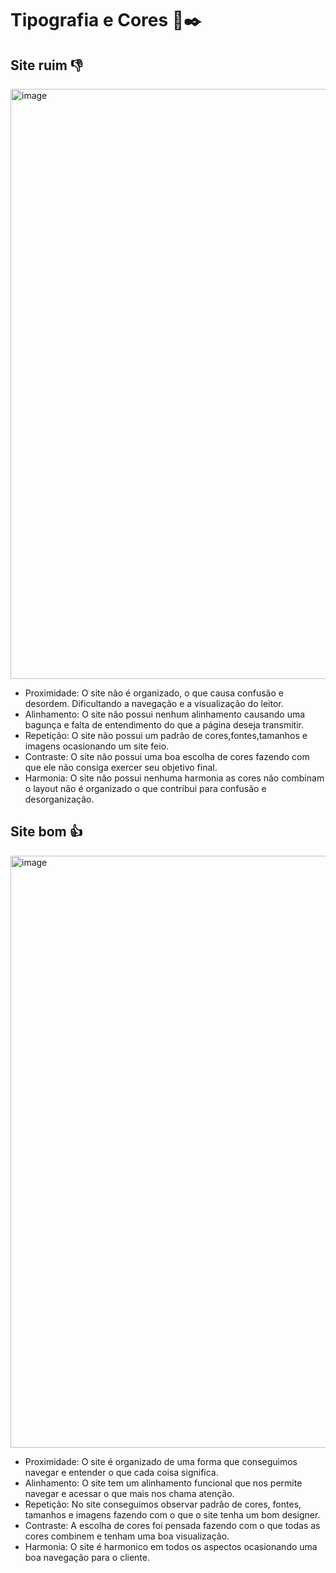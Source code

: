 # Tipografia e Cores 🎨✒️
## Site ruim 👎
<img width="944" alt="image" src="https://github.com/user-attachments/assets/e7fd4ecd-3d89-40e1-8079-6328312f9b9b">

* Proximidade: O site não é organizado, o que causa confusão e desordem. Dificultando a navegação e a visualização do leitor.
* Alinhamento: O site não possui nenhum alinhamento causando uma bagunça e falta de entendimento do que a página deseja transmitir.
* Repetição: O site não possui um padrão de cores,fontes,tamanhos e imagens ocasionando um site feio.
* Contraste: O site não possui uma boa escolha de cores fazendo com que ele não consiga exercer seu objetivo final.
* Harmonia: O site não possui nenhuma harmonia as cores não combinam o layout não é organizado o que contribui para confusão e desorganização.

## Site bom 👍
<img width="947" alt="image" src="https://github.com/user-attachments/assets/8a74c87b-ce27-484e-a86e-d8be7edf2efe">

* Proximidade: O site é organizado de uma forma que conseguimos navegar e entender o que cada coisa significa.
* Alinhamento: O site tem um alinhamento funcional que nos permite navegar e acessar o que mais nos chama atenção.
* Repetição: No site conseguimos observar padrão de cores, fontes, tamanhos e imagens fazendo com o que o site tenha um bom designer.
* Contraste: A escolha de cores foi pensada fazendo com o que todas as cores combinem e tenham uma boa visualização.
* Harmonia: O site é harmonico em todos os aspectos ocasionando uma boa navegação para o cliente.


